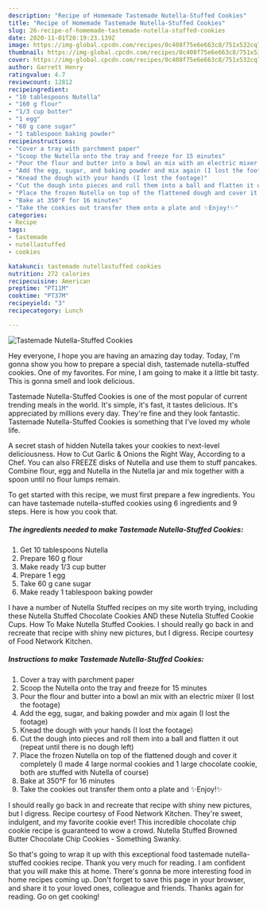```yaml
---
description: "Recipe of Homemade Tastemade Nutella-Stuffed Cookies"
title: "Recipe of Homemade Tastemade Nutella-Stuffed Cookies"
slug: 26-recipe-of-homemade-tastemade-nutella-stuffed-cookies
date: 2020-11-01T20:19:23.139Z
image: https://img-global.cpcdn.com/recipes/0c408f75e6e663c8/751x532cq70/tastemade-nutella-stuffed-cookies-recipe-main-photo.jpg
thumbnail: https://img-global.cpcdn.com/recipes/0c408f75e6e663c8/751x532cq70/tastemade-nutella-stuffed-cookies-recipe-main-photo.jpg
cover: https://img-global.cpcdn.com/recipes/0c408f75e6e663c8/751x532cq70/tastemade-nutella-stuffed-cookies-recipe-main-photo.jpg
author: Garrett Henry
ratingvalue: 4.7
reviewcount: 12812
recipeingredient:
- "10 tablespoons Nutella"
- "160 g flour"
- "1/3 cup butter"
- "1 egg"
- "60 g cane sugar"
- "1 tablespoon baking powder"
recipeinstructions:
- "Cover a tray with parchment paper"
- "Scoop the Nutella onto the tray and freeze for 15 minutes"
- "Pour the flour and butter into a bowl an mix with an electric mixer (I lost the footage)"
- "Add the egg, sugar, and baking powder and mix again (I lost the footage)"
- "Knead the dough with your hands (I lost the footage)"
- "Cut the dough into pieces and roll them into a ball and flatten it out (repeat until there is no dough left)"
- "Place the frozen Nutella on top of the flattened dough and cover it completely (I made 4 large normal cookies and 1 large chocolate cookie, both are stuffed with Nutella of course)"
- "Bake at 350°F for 16 minutes"
- "Take the cookies out transfer them onto a plate and ✨Enjoy!✨"
categories:
- Recipe
tags:
- tastemade
- nutellastuffed
- cookies

katakunci: tastemade nutellastuffed cookies 
nutrition: 272 calories
recipecuisine: American
preptime: "PT11M"
cooktime: "PT37M"
recipeyield: "3"
recipecategory: Lunch

---
```



![Tastemade Nutella-Stuffed Cookies](https://img-global.cpcdn.com/recipes/0c408f75e6e663c8/751x532cq70/tastemade-nutella-stuffed-cookies-recipe-main-photo.jpg)

Hey everyone, I hope you are having an amazing day today. Today, I'm gonna show you how to prepare a special dish, tastemade nutella-stuffed cookies. One of my favorites. For mine, I am going to make it a little bit tasty. This is gonna smell and look delicious.

Tastemade Nutella-Stuffed Cookies is one of the most popular of current trending meals in the world. It's simple, it's fast, it tastes delicious. It's appreciated by millions every day. They're fine and they look fantastic. Tastemade Nutella-Stuffed Cookies is something that I've loved my whole life.

A secret stash of hidden Nutella takes your cookies to next-level deliciousness. How to Cut Garlic &amp; Onions the Right Way, According to a Chef. You can also FREEZE disks of Nutella and use them to stuff pancakes. Combine flour, egg and Nutella in the Nutella jar and mix together with a spoon until no flour lumps remain.


To get started with this recipe, we must first prepare a few ingredients. You can have tastemade nutella-stuffed cookies using 6 ingredients and 9 steps. Here is how you cook that.

<!--inarticleads1-->

##### The ingredients needed to make Tastemade Nutella-Stuffed Cookies:

1. Get 10 tablespoons Nutella
1. Prepare 160 g flour
1. Make ready 1/3 cup butter
1. Prepare 1 egg
1. Take 60 g cane sugar
1. Make ready 1 tablespoon baking powder


I have a number of Nutella Stuffed recipes on my site worth trying, including these Nutella Stuffed Chocolate Cookies AND these Nutella Stuffed Cookie Cups. How To Make Nutella Stuffed Cookies. I should really go back in and recreate that recipe with shiny new pictures, but I digress. Recipe courtesy of Food Network Kitchen. 

<!--inarticleads2-->

##### Instructions to make Tastemade Nutella-Stuffed Cookies:

1. Cover a tray with parchment paper
1. Scoop the Nutella onto the tray and freeze for 15 minutes
1. Pour the flour and butter into a bowl an mix with an electric mixer (I lost the footage)
1. Add the egg, sugar, and baking powder and mix again (I lost the footage)
1. Knead the dough with your hands (I lost the footage)
1. Cut the dough into pieces and roll them into a ball and flatten it out (repeat until there is no dough left)
1. Place the frozen Nutella on top of the flattened dough and cover it completely (I made 4 large normal cookies and 1 large chocolate cookie, both are stuffed with Nutella of course)
1. Bake at 350°F for 16 minutes
1. Take the cookies out transfer them onto a plate and ✨Enjoy!✨


I should really go back in and recreate that recipe with shiny new pictures, but I digress. Recipe courtesy of Food Network Kitchen. They&#39;re sweet, indulgent, and my favorite cookie ever! This incredible chocolate chip cookie recipe is guaranteed to wow a crowd. Nutella Stuffed Browned Butter Chocolate Chip Cookies - Something Swanky. 

So that's going to wrap it up with this exceptional food tastemade nutella-stuffed cookies recipe. Thank you very much for reading. I am confident that you will make this at home. There's gonna be more interesting food in home recipes coming up. Don't forget to save this page in your browser, and share it to your loved ones, colleague and friends. Thanks again for reading. Go on get cooking!
